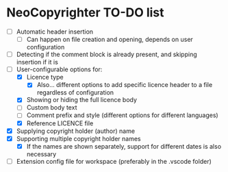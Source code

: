 # NeoCopyrighter TO-DO list

 - [ ] Automatic header insertion
   - [ ] Can happen on file creation and opening, depends on user configuration
 - [ ] Detecting if the comment block is already present, and skipping insertion if it is
 - [ ] User-configurable options for:
   - [x] Licence type
     - [x] Also... different options to add specific licence header to a file regardless of configuration
   - [x] Showing or hiding the full licence body
   - [ ] Custom body text
   - [ ] Comment prefix and style (different options for different languages)
   - [x] Reference LICENCE file
 - [x] Supplying copyright holder (author) name
 - [x] Supporting multiple copyright holder names
   - [x] If the names are shown separately, support for different dates is also necessary
 - [ ] Extension config file for workspace (preferably in the .vscode folder)
